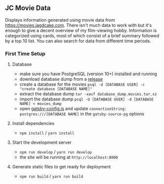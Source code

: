 ## JC Movie Data

Displays information generated using movie data from
<https://movies.jagdcake.com>. There isn't much data to work with but
it's enough to give a decent overview of my film-viewing hobby.
Information is categorized using cards, most of which consist of a brief
summary followed by a top 10 list. You can also search for data from
different time periods.

### First Time Setup

1. Database
    - make sure you have PostgreSQL (version 10+) installed and running
    - download database dump from a
      [release](https://github.com/jagdcake/i-watched-a-movie/releases)
    - create a database for the movies `psql -d [DATABASE USER] -c "create database [DATABASE NAME]"`
    - extract the database dump `tar -xavf database_dump.movies.tar.xz`
    - import the database dump `psql -U [DATABASE USER] -d [DATABASE NAME] < movies_dump`
    - open [gatsby-config.js](./gatsby-config.js) and update
      `connectionString: postgres:///[DATABASE NAME]` in the
      `gatsby-source-pg` options

1. Install dependencies
    - `npm install` / `yarn install`

1. Start the development server
    - `npm run develop` / `yarn run develop`
    - the site will be running at `http://localhost:8000`

1. Generate static files to get ready for deployment
    - `npm run build` / `yarn run build`
